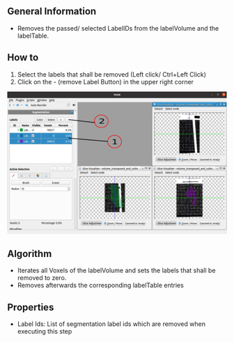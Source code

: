 ## General Information 

- Removes the passed/ selected LabelIDs from the labelVolume and the labelTable.

## How to

1. Select the labels that shall be removed (Left click/ Ctrl+Left Click)
2. Click on the - (remove Label Button) in the upper right corner 

![fullwidth](images/segmentation/removeLabelStep.png)

## Algorithm

- Iterates all Voxels of the labelVolume and sets the labels that shall be removed to zero.
- Removes afterwards the corresponding labelTable entries  

## Properties
- Label Ids: List of segmentation label ids which are removed when executing this step
